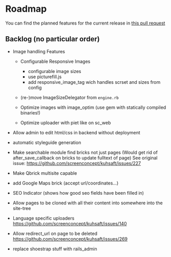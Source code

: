 # Roadmap

You can find the planned features for the current release in [this pull
request](https://github.com/screenconcept/qbrick/pull/2)

## Backlog (no particular order)

* Image handling Features
  * Configurable Responsive Images
    - configurable image sizes
    - use picturefill.js
    - add responsive_image_tag wich handles scrset and sizes from config

  * (re-)move ImageSizeDelegator from `engine.rb`

  * Optimize images with image_optim (use gem with statically compiled binaries!)

  * Optimize uploader with piet like on sc_web

* Allow admin to edit html/css in backend without deployment

* automatic styleguide generation

* Make searchable module find bricks not just pages
  (Would get rid of after_save_callback on bricks to update fulltext of page)
  See original issue: https://github.com/screenconcept/kuhsaft/issues/227

* Make Qbrick multisite capable

* add Google Maps brick (accept url/coordinates...)

* SEO Indicator (shows how good seo fields have been filled in)

* Allow pages to be cloned with all their content into somewhere into the site-tree

* Language specific uploaders
  https://github.com/screenconcept/kuhsaft/issues/140

* Allow redirect_url on page to be deleted
  https://github.com/screenconcept/kuhsaft/issues/269

* replace shoestrap stuff with rails_admin
